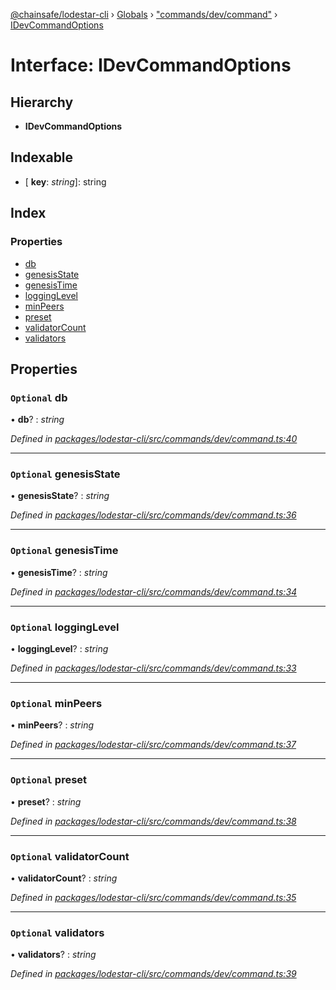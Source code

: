 [@chainsafe/lodestar-cli](../README.md) › [Globals](../globals.md) › ["commands/dev/command"](../modules/_commands_dev_command_.md) › [IDevCommandOptions](_commands_dev_command_.idevcommandoptions.md)

# Interface: IDevCommandOptions

## Hierarchy

* **IDevCommandOptions**

## Indexable

* \[ **key**: *string*\]: string

## Index

### Properties

* [db](_commands_dev_command_.idevcommandoptions.md#optional-db)
* [genesisState](_commands_dev_command_.idevcommandoptions.md#optional-genesisstate)
* [genesisTime](_commands_dev_command_.idevcommandoptions.md#optional-genesistime)
* [loggingLevel](_commands_dev_command_.idevcommandoptions.md#optional-logginglevel)
* [minPeers](_commands_dev_command_.idevcommandoptions.md#optional-minpeers)
* [preset](_commands_dev_command_.idevcommandoptions.md#optional-preset)
* [validatorCount](_commands_dev_command_.idevcommandoptions.md#optional-validatorcount)
* [validators](_commands_dev_command_.idevcommandoptions.md#optional-validators)

## Properties

### `Optional` db

• **db**? : *string*

*Defined in [packages/lodestar-cli/src/commands/dev/command.ts:40](https://github.com/ChainSafe/lodestar/blob/bd8798297/packages/lodestar-cli/src/commands/dev/command.ts#L40)*

___

### `Optional` genesisState

• **genesisState**? : *string*

*Defined in [packages/lodestar-cli/src/commands/dev/command.ts:36](https://github.com/ChainSafe/lodestar/blob/bd8798297/packages/lodestar-cli/src/commands/dev/command.ts#L36)*

___

### `Optional` genesisTime

• **genesisTime**? : *string*

*Defined in [packages/lodestar-cli/src/commands/dev/command.ts:34](https://github.com/ChainSafe/lodestar/blob/bd8798297/packages/lodestar-cli/src/commands/dev/command.ts#L34)*

___

### `Optional` loggingLevel

• **loggingLevel**? : *string*

*Defined in [packages/lodestar-cli/src/commands/dev/command.ts:33](https://github.com/ChainSafe/lodestar/blob/bd8798297/packages/lodestar-cli/src/commands/dev/command.ts#L33)*

___

### `Optional` minPeers

• **minPeers**? : *string*

*Defined in [packages/lodestar-cli/src/commands/dev/command.ts:37](https://github.com/ChainSafe/lodestar/blob/bd8798297/packages/lodestar-cli/src/commands/dev/command.ts#L37)*

___

### `Optional` preset

• **preset**? : *string*

*Defined in [packages/lodestar-cli/src/commands/dev/command.ts:38](https://github.com/ChainSafe/lodestar/blob/bd8798297/packages/lodestar-cli/src/commands/dev/command.ts#L38)*

___

### `Optional` validatorCount

• **validatorCount**? : *string*

*Defined in [packages/lodestar-cli/src/commands/dev/command.ts:35](https://github.com/ChainSafe/lodestar/blob/bd8798297/packages/lodestar-cli/src/commands/dev/command.ts#L35)*

___

### `Optional` validators

• **validators**? : *string*

*Defined in [packages/lodestar-cli/src/commands/dev/command.ts:39](https://github.com/ChainSafe/lodestar/blob/bd8798297/packages/lodestar-cli/src/commands/dev/command.ts#L39)*
